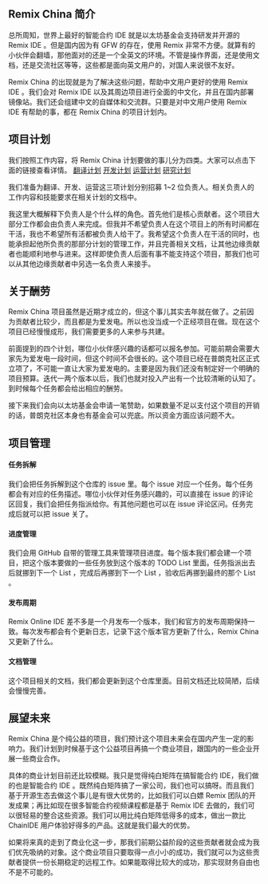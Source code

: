 ## Remix China 简介
总所周知，世界上最好的智能合约 IDE 就是以太坊基金会支持研发并开源的 Remix IDE 。但是国内因为有 GFW 的存在，使用 Remix 非常不方便。就算有的小伙伴会翻墙，那他面对的还是一个全英文的环境。不管是操作界面，还是使用文档，还是交流社区等等，这些都是面向英文用户的，对国人来说很不友好。

Remix China 的出现就是为了解决这些问题，帮助中文用户更好的使用 Remix IDE 。我们会对 Remix IDE 以及其周边项目进行全面的中文化，并且在国内部署镜像站。我们还会组建中文的自媒体和交流群。只要是对中文用户使用 Remix IDE 有帮助的事，都在 Remix China 的项目计划内。

## 项目计划
我们按照工作内容，将 Remix China 计划要做的事儿分为四类。大家可以点击下面的链接查看详情。
[翻译计划](./翻译计划.md)
[开发计划](./开发计划.md)
[运营计划](./运营计划.md)
[研究计划](./研究计划.md)

我们准备为翻译、开发、运营这三项计划分别招募 1~2 位负责人。相关负责人的工作内容和技能要求在相关计划的文档中。

我这里大概解释下负责人是个什么样的角色。首先他们是核心贡献者。这个项目大部分工作都会由负责人来完成。但我并不希望负责人在这个项目上的所有时间都在干活，我也不希望所有活都被负责人给干了。我希望这个负责人在干活的同时，也能承担起他所负责的那部分计划的管理工作，并且完善相关文档，让其他边缘贡献者也能顺利地参与进来。这样即使负责人后面有事不能支持这个项目，那我们也可以从其他边缘贡献者中另选一名负责人来接手。

## 关于酬劳
Remix China 项目虽然是近期才成立的，但这个事儿其实去年就在做了。之前因为贡献者比较少，而且都是为爱发电。所以也没当成一个正经项目在做。现在这个项目已经慢慢成形，我们需要更多的人来参与共建。

前面提到的四个计划，哪位小伙伴感兴趣的话都可以报名参加。可能前期会需要大家先为爱发电一段时间，但这个时间不会很长的。这个项目已经在普朗克社区正式立项了，不可能一直让大家为爱发电的。主要是因为我们还没有制定好一个明确的项目预算。迭代一两个版本以后，我们也就对投入产出有一个比较清晰的认知了。到时候每个任务都会给出相应的酬劳。

接下来我们会向以太坊基金会申请一笔赞助，如果数量不足以支付这个项目的开销的话，普朗克社区本身也有基金会可以兜底。所以资金方面应该问题不大。

## 项目管理
#### 任务拆解
我们会把任务拆解到这个仓库的 issue 里。每个 issue 对应一个任务。每个任务都会有对应的任务描述。哪位小伙伴对任务感兴趣的，可以直接在 issue 的评论区回复，我们会把任务指派给你。有其他问题也可以在 issue 评论区问。任务完成后就可以把 issue 关了。

#### 进度管理
我们会用 GitHub 自带的管理工具来管理项目进度。每个版本我们都会建一个项目，把这个版本要做的一些任务放到这个版本的 TODO List 里面。任务指派出去后就挪到下一个 List ，完成后再挪到下一个 List ，验收后再挪到最终的那个 List 。

#### 发布周期
Remix Online IDE 差不多是一个月发布一个版本，我们和官方的发布周期保持一致。每次发布都会有个更新日志，记录下这个版本官方更新了什么，Remix China 又更新了什么。

#### 文档管理
这个项目相关的文档，我们都会更新到这个仓库里面。目前文档还比较简陋，后续会慢慢完善。

## 展望未来
Remix China 是个纯公益的项目，我们预计这个项目未来会在国内产生一定的影响力。我们计划到时候基于这个公益项目再搞一个商业项目，跟国内的一些企业开展一些商业合作。

具体的商业计划目前还比较模糊。我只是觉得纯白矩阵在搞智能合约 IDE，我们做的也是智能合约 IDE 。既然纯白矩阵搞了一家公司，我们也可以搞呀。而且我们基于开源生态去做这个事儿是有很大优势的，比如我们可以白嫖 Remix 团队的开发成果；再比如现在很多智能合约视频课程都是基于 Remix IDE 去做的，我们可以很轻易的整合这些资源。我们可以用比纯白矩阵低得多的成本，做出一款比 ChainIDE 用户体验好得多的产品。这就是我们最大的优势。

如果将来真的走到了商业化这一步，那我们前期公益阶段的这些贡献者就会成为我们优先吸纳的对象。这个商业项目只要取得一点小小的成功，我们就可以为这些贡献者提供一份长期稳定的远程工作。如果能取得比较大的成功，那实现财务自由也不是不可能的。
